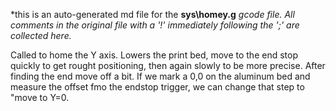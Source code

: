 *this is an auto-generated md file for the **sys\homey.g**  *gcode file. All comments in the original file with a '!' immediately following the ';' are collected here.*
<summary>Called to home the Y axis. Lowers the print bed, move to the end stop quickly to get rought positioning, then again slowly to be more precise. After finding the end move off a bit. If we mark a 0,0 on the aluminum bed and measure the offset fmo the endstop trigger, we can change that step to "move to Y=0.  </summary>
